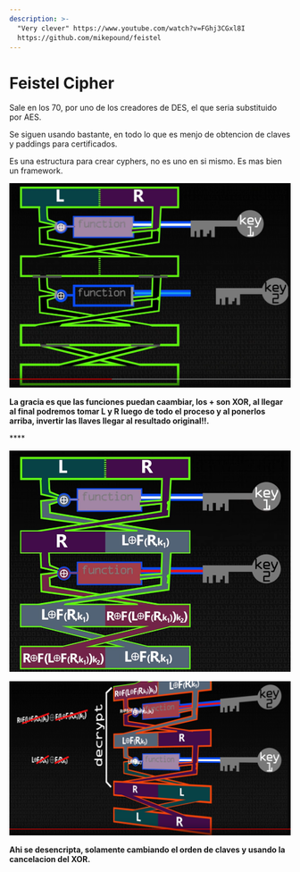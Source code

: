 ```yaml
---
description: >-
  "Very clever" https://www.youtube.com/watch?v=FGhj3CGxl8I 
  https://github.com/mikepound/feistel
---
```


# Feistel Cipher

Sale en  los 70, por uno de los creadores de DES, el que seria substituido por AES.

Se siguen usando bastante, en todo lo que es menjo de obtencion de claves y paddings para certificados.

Es una estructura para crear cyphers, no es uno en si mismo. Es mas bien un framework.

![Estructura base](../.gitbook/assets/imagen%20%283%29%20%282%29%20%281%29.png)

**La gracia es que las funciones puedan caambiar, los + son XOR, al llegar al final podremos tomar L y R luego de todo el proceso y al ponerlos arriba, invertir las llaves llegar al resultado original!!.**

\*\*\*\*

![Proudcto final](../.gitbook/assets/imagen%20%2843%29.png)

![](../.gitbook/assets/imagen%20%2816%29.png)

**Ahi se desencripta, solamente cambiando el orden de claves y usando la cancelacion del XOR.**

